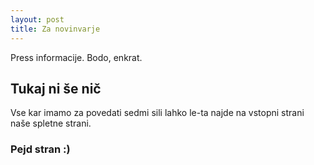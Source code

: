 ```yaml
---
layout: post
title: Za novinvarje
---
```


Press informacije. Bodo, enkrat.

## Tukaj ni še nič

Vse kar imamo za povedati sedmi sili lahko le-ta najde na vstopni strani naše spletne strani.

### Pejd stran :)